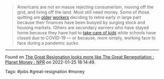 > Americans are not en masse rejecting consumerism, moving off the grid, and living off the land. Most still need money. Some of those quitting are [older](https://click.nl.npr.org/?qs=b582a020d973e0406504ad43c19d39da8b9ebc6c17bf1f5e0c04c7bc4cefa3c8a6bbaa36a04f10d80786bbbcc476ca81bfceeaf30d752493) [workers](https://click.nl.npr.org/?qs=b582a020d973e040a7cdd87a7c72af8825fad90a8226fcf70f86eb8e5c4e5c4f19977f2d5d4962b1755bf8637a8262e514ec411337896aa4) deciding to retire early in large part because their finances have been buoyed by surging stock and housing markets. Others are secondary earners who have stayed home because they have had to [take care of kids](https://click.nl.npr.org/?qs=b582a020d973e040ac67d28b7e919e9e582d1bcebf25bcf8d02f8538bd8a9c6478ed7f2eaf5cfd86a2252066984959f74456a5215357097d) while schools have closed due to COVID-19 — or because, more simply, working face to face during a pandemic sucks.

---
Found on [The Great Resignation looks more like The Great Renegotiation : Planet Money : NPR](https://www.npr.org/sections/money/2022/01/25/1075115539/the-great-resignation-more-like-the-great-renegotiation) on 2022-01-25 18:14:49.

Tags: #jobs #great-resignation #money